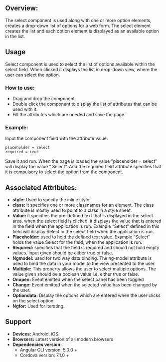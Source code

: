 ## Overview: 
The select component is used along with one or more option elements, creates a drop-down list of options for a web form. The select element creates the list and each option element is displayed as an available option in the list.

## Usage
Select component is used to select the list of options available within the select field. When clicked it displays the list in drop-down view, where the user can select the option.

### How to use:   
- Drag and drop the component. 
- Double click the component to display the list of attributes that can be used with it.
- Fill the attributes which are needed and save the page.

### Example: 
Input the component field with the attribute value:
``` 
placeholder = select
required = true
```
Save it and run.
When the page is loaded the value "placeholder = select" will display the value “ Select”. And the required field attribute specifies that it is compulsory to select the option from the component.

## Associated Attributes:
- **style:** Used to specify the inline style.
- **class:** it specifies one or more classnames for an element. The class attribute is mostly used to point to a class in a style sheet.
- **Value:** it specifies the pre-defined text that is displayed in the select area. when the select field is clicked, it displays the value that is entered in the field when the application is run. Example “Select” defined in this field will display Select in the select field when the application is run.
- **Placeholder:** used to hold the defined text value. Example “Select” holds the value Select for the field, when the application is run.
- **Required:** specifies that the field is required and should not hold empty values. Input given should be either true or false.
- **Ngmodel:** used for two way data binding. The ng-model attribute is used to bind the data in your model to the view presented to the user.
- **Multiple:** This property allows the user to select multiple options. The value given should be a boolean value i.e. either true or false. 
- **Onopen:** Event emitted when the select panel has been toggled
- **Change:** Event emitted when the selected value has been changed by the user.
- **Optiondata:** Display the options which are entered when the user clicks on the select option.
- **Ngfor:** Used for iterating.

## Support
- **Devices:** Android, iOS
- **Browsers:**  Latest version of all modern browsers
- **Dependencies version:** 
    - Angular CLI version: 5.0.0 + 
    - Cordova version: 7.1.0 +

